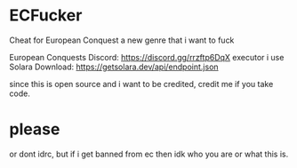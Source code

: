 # ECFucker
Cheat for European Conquest a new genre that i want to fuck 

European Conquests Discord:  https://discord.gg/rrzftp6DqX
executor i use
Solara Download: https://getsolara.dev/api/endpoint.json

since this is open source and i want to be credited, credit me if you take code.
# please
or dont idrc, but if i get banned from ec then idk who you are or what this is.
